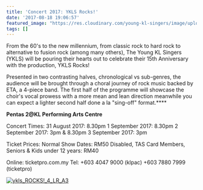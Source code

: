 ```yaml
---
title: 'Concert 2017: YKLS Rocks!'
date: '2017-08-18 19:06:57'
featured_image: "https://res.cloudinary.com/young-kl-singers/image/upload/c_scale,w_800/v1520511297/ykls_ROCKS__4_LR_A3.jpg"
tags: []
---
```


From the 60's to the new millennium, from classic rock to hard rock to alternative to fusion rock (among many others), The Young KL Singers (YKLS) will be pouring their hearts out to celebrate their 15th Anniversary with the production, YKLS Rocks!

<!--more-->

Presented in two contrasting halves, chronological vs sub-genres, the audience will be brought through a choral journey of rock music backed by ETA, a 4-piece band. The first half of the programme will showcase the choir's vocal prowess with a more mean and lean direction meanwhile you can expect a lighter second half done a la "sing-off" format.****



**Pentas 2@KL Performing Arts Centre**



Concert Times:
31 August 2017: 8.30pm
1 September 2017: 8.30pm
2 September 2017: 3pm & 8.30pm
3 September 2017: 3pm


Ticket Prices:
Normal Show Dates: RM50
Disabled, TAS Card Members, Seniors & Kids under 12 years: RM40

Online: ticketpro.com.my
Tel: +603 4047 9000 (klpac) +603 7880 7999 (ticketpro)


[![ykls_ROCKS!_4_LR_A3](http://www.youngklsingers.com/wp-content/uploads/2017/08/ykls_ROCKS_4_LR_A3.jpg)](http://www.youngklsingers.com/wp-content/uploads/2017/08/ykls_ROCKS_4_LR_A3.jpg)
